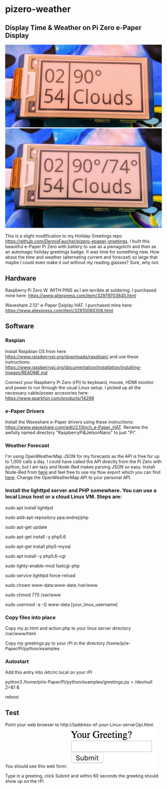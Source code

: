 # pizero-weather
## Display Time &amp; Weather on Pi Zero e-Paper Display
![Weather](https://github.com/DennisFaucher/pizero-weather/blob/master/images/now.jpg)
![Forecast](https://github.com/DennisFaucher/pizero-weather/blob/master/images/forecast.jpg)

This is a slight modification to my Holiday Greetings repo https://github.com/DennisFaucher/pizero-epaper-greetings. I built this beautiful e-Paper Pi Zero with battery to use as a pwnagotchi and then as an automagic holiday greetings badge.  It was time for something new. How about the time and weather (alternating current and forecast) so large that maybe I could even make it out without my reading glasses? Sure, why not. 
 
 ## Hardware
 Raspberry Pi Zero W. WITH PINS as I am terrible at soldering. I purchased mine here: https://www.aliexpress.com/item/32979703845.html

Waveshare 2.13" e-Paper Dsiplay HAT. I purchased mine here: https://www.aliexpress.com/item/32810080308.html
 
 ## Software
 ### Raspian
 Install Raspbian OS from here https://www.raspberrypi.org/downloads/raspbian/ and use these instructions: https://www.raspberrypi.org/documentation/installation/installing-images/README.md

Connect your Raspberry Pi Zero (rPi) to keyboard, mouse, HDMI monitor and power to run through the usual Linux setup. I picked up all the necessary cable/power accesories here: https://www.sparkfun.com/products/14298

### e-Paper Drivers
Install the Waveshare e-Paper drivers using these instructions: https://www.waveshare.com/wiki/2.13inch_e-Paper_HAT. Rename the awfully named directory "RaspberryPi&JetsonNano" to just "Pi".

### Weather Forecast
I'm using OpenWeatherMap JSON for my forecasts as the API is free for up to 1,000 calls a day.
I could have called the API directly from the Pi Zero with python, but I am lazy and Node-Red makes parsing JSON *so* easy. Install Node-Red from [here](https://nodered.org/) and feel free to use my flow export which you can find [here](https://github.com/DennisFaucher/pizero-weather/blob/master/weather_large.json). Change the OpenWeatherMap API to your personal API.

### Install the lighttpd server and PHP somewhere. You can use a local Linux host or a cloud Linux VM. Steps are:

sudo apt install lighttpd

sudo add-apt-repository ppa:ondrej/php

sudo apt-get update

sudo apt-get install -y php5.6

sudo apt-get install php5-mysql

sudo apt install -y php5.6-cgi

sudo lighty-enable-mod fastcgi-php

sudo service lighttpd force-reload

sudo chown www-data:www-data /var/www

sudo chmod 775 /var/www

sudo usermod -a -G www-data [your_linux_username]

### Copy files into place
Copy my pi.html and action.php to your linux server directory /var/www/html

Copy my greetings.py to your rPi in the directory /home/pi/e-Paper/Pi/python/examples
### Autostart
Add this entry into /etc/rc.local on your rPi

python3 /home/pi/e-Paper/Pi/python/examples/greetings.py  > /dev/null 2>&1 &

reboot
## Test
Point your web browser to http://[address-of-your-Linux-server]/pi.html. You should see this web form:
![Web Form](https://github.com/DennisFaucher/pizero-epaper-greetings/blob/master/Screen%20Shot%202019-12-17%20at%2010.04.27%20PM.png)

Type in a greeting, click Submit and within 60 seconds the greeting should show up on the rPi
